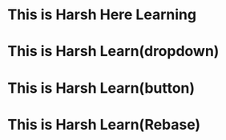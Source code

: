 # This is Harsh Here Learning 
# This is Harsh Learn(dropdown)
# This is Harsh Learn(button)
# This is Harsh Learn(Rebase)
